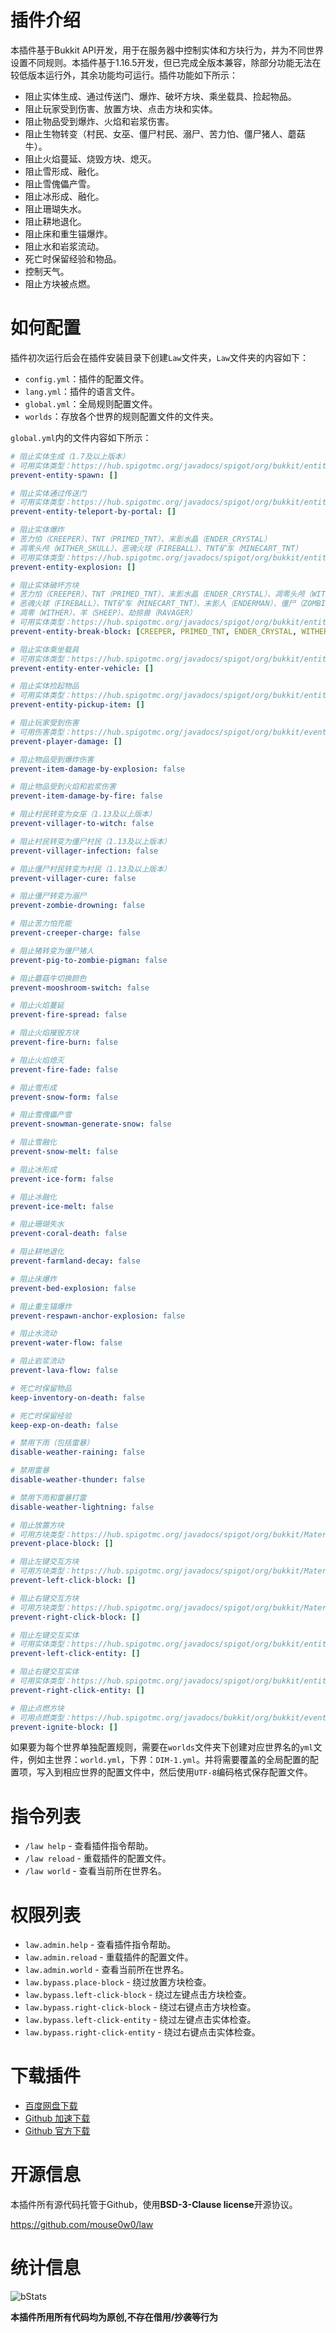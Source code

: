 # 插件介绍
本插件基于Bukkit API开发，用于在服务器中控制实体和方块行为，并为不同世界设置不同规则。本插件基于1.16.5开发，但已完成全版本兼容，除部分功能无法在较低版本运行外，其余功能均可运行。插件功能如下所示：
- 阻止实体生成、通过传送门、爆炸、破坏方块、乘坐载具、捡起物品。
- 阻止玩家受到伤害、放置方块、点击方块和实体。
- 阻止物品受到爆炸、火焰和岩浆伤害。
- 阻止生物转变（村民、女巫、僵尸村民、溺尸、苦力怕、僵尸猪人、蘑菇牛）。
- 阻止火焰蔓延、烧毁方块、熄灭。
- 阻止雪形成、融化。
- 阻止雪傀儡产雪。
- 阻止冰形成、融化。
- 阻止珊瑚失水。
- 阻止耕地退化。
- 阻止床和重生锚爆炸。
- 阻止水和岩浆流动。
- 死亡时保留经验和物品。
- 控制天气。
- 阻止方块被点燃。

# 如何配置
插件初次运行后会在插件安装目录下创建`Law`文件夹，`Law`文件夹的内容如下：
- `config.yml`：插件的配置文件。
- `lang.yml`：插件的语言文件。
- `global.yml`：全局规则配置文件。
- `worlds`：存放各个世界的规则配置文件的文件夹。

`global.yml`内的文件内容如下所示：
```yaml
# 阻止实体生成（1.7及以上版本）
# 可用实体类型：https://hub.spigotmc.org/javadocs/spigot/org/bukkit/entity/EntityType.html
prevent-entity-spawn: []

# 阻止实体通过传送门
# 可用实体类型：https://hub.spigotmc.org/javadocs/spigot/org/bukkit/entity/EntityType.html
prevent-entity-teleport-by-portal: []

# 阻止实体爆炸
# 苦力怕（CREEPER）、TNT（PRIMED_TNT）、末影水晶（ENDER_CRYSTAL）
# 凋零头颅（WITHER_SKULL）、恶魂火球（FIREBALL）、TNT矿车（MINECART_TNT）
# 可用实体类型：https://hub.spigotmc.org/javadocs/spigot/org/bukkit/entity/EntityType.html
prevent-entity-explosion: []

# 阻止实体破坏方块
# 苦力怕（CREEPER）、TNT（PRIMED_TNT）、末影水晶（ENDER_CRYSTAL）、凋零头颅（WITHER_SKULL）
# 恶魂火球（FIREBALL）、TNT矿车（MINECART_TNT）、末影人（ENDERMAN）、僵尸（ZOMBIE）
# 凋零（WITHER）、羊（SHEEP）、劫掠兽（RAVAGER）
# 可用实体类型：https://hub.spigotmc.org/javadocs/spigot/org/bukkit/entity/EntityType.html
prevent-entity-break-block: [CREEPER, PRIMED_TNT, ENDER_CRYSTAL, WITHER, WITHER_SKULL, FIREBALL, MINECART_TNT, ENDERMAN]

# 阻止实体乘坐载具
# 可用实体类型：https://hub.spigotmc.org/javadocs/spigot/org/bukkit/entity/EntityType.html
prevent-entity-enter-vehicle: []

# 阻止实体捡起物品
# 可用实体类型：https://hub.spigotmc.org/javadocs/spigot/org/bukkit/entity/EntityType.html
prevent-entity-pickup-item: []

# 阻止玩家受到伤害
# 可用伤害类型：https://hub.spigotmc.org/javadocs/spigot/org/bukkit/event/entity/EntityDamageEvent.DamageCause.html
prevent-player-damage: []

# 阻止物品受到爆炸伤害
prevent-item-damage-by-explosion: false

# 阻止物品受到火焰和岩浆伤害
prevent-item-damage-by-fire: false

# 阻止村民转变为女巫（1.13及以上版本）
prevent-villager-to-witch: false

# 阻止村民转变为僵尸村民（1.13及以上版本）
prevent-villager-infection: false

# 阻止僵尸村民转变为村民（1.13及以上版本）
prevent-villager-cure: false

# 阻止僵尸转变为溺尸
prevent-zombie-drowning: false

# 阻止苦力怕充能
prevent-creeper-charge: false

# 阻止猪转变为僵尸猪人
prevent-pig-to-zombie-pigman: false

# 阻止蘑菇牛切换颜色
prevent-mooshroom-switch: false

# 阻止火焰蔓延
prevent-fire-spread: false

# 阻止火焰摧毁方块
prevent-fire-burn: false

# 阻止火焰熄灭
prevent-fire-fade: false

# 阻止雪形成
prevent-snow-form: false

# 阻止雪傀儡产雪
prevent-snowman-generate-snow: false

# 阻止雪融化
prevent-snow-melt: false

# 阻止冰形成
prevent-ice-form: false

# 阻止冰融化
prevent-ice-melt: false

# 阻止珊瑚失水
prevent-coral-death: false

# 阻止耕地退化
prevent-farmland-decay: false

# 阻止床爆炸
prevent-bed-explosion: false

# 阻止重生锚爆炸
prevent-respawn-anchor-explosion: false

# 阻止水流动
prevent-water-flow: false

# 阻止岩浆流动
prevent-lava-flow: false

# 死亡时保留物品
keep-inventory-on-death: false

# 死亡时保留经验
keep-exp-on-death: false

# 禁用下雨（包括雷暴）
disable-weather-raining: false

# 禁用雷暴
disable-weather-thunder: false

# 禁用下雨和雷暴打雷
disable-weather-lightning: false

# 阻止放置方块
# 可用方块类型：https://hub.spigotmc.org/javadocs/spigot/org/bukkit/Material.html
prevent-place-block: []

# 阻止左键交互方块
# 可用方块类型：https://hub.spigotmc.org/javadocs/spigot/org/bukkit/Material.html
prevent-left-click-block: []

# 阻止右键交互方块
# 可用方块类型：https://hub.spigotmc.org/javadocs/spigot/org/bukkit/Material.html
prevent-right-click-block: []

# 阻止左键交互实体
# 可用实体类型：https://hub.spigotmc.org/javadocs/spigot/org/bukkit/entity/EntityType.html
prevent-left-click-entity: []

# 阻止右键交互实体
# 可用实体类型：https://hub.spigotmc.org/javadocs/spigot/org/bukkit/entity/EntityType.html
prevent-right-click-entity: []

# 阻止点燃方块
# 可用点燃类型：https://hub.spigotmc.org/javadocs/bukkit/org/bukkit/event/block/BlockIgniteEvent.IgniteCause.html
prevent-ignite-block: []
```

如果要为每个世界单独配置规则，需要在`worlds`文件夹下创建对应世界名的`yml`文件，例如主世界：`world.yml`，下界：`DIM-1.yml`。并将需要覆盖的全局配置的配置项，写入到相应世界的配置文件中，然后使用`UTF-8`编码格式保存配置文件。

# 指令列表
- `/law help` - 查看插件指令帮助。
- `/law reload` - 重载插件的配置文件。
- `/law world` - 查看当前所在世界名。

# 权限列表
- `law.admin.help` - 查看插件指令帮助。
- `law.admin.reload` - 重载插件的配置文件。
- `law.admin.world` - 查看当前所在世界名。
- `law.bypass.place-block` - 绕过放置方块检查。
- `law.bypass.left-click-block` - 绕过左键点击方块检查。
- `law.bypass.right-click-block` - 绕过右键点击方块检查。
- `law.bypass.left-click-entity` - 绕过左键点击实体检查。
- `law.bypass.right-click-entity` - 绕过右键点击实体检查。

# 下载插件
- [百度网盘下载](https://pan.baidu.com/s/1V3YTptQWiRpBMlSglfwy-A?pwd=ffjc)
- [Github 加速下载](https://ghproxy.com/?q=https%3A%2F%2Fgithub.com%2Fmouse0w0%2Flaw%2Freleases%2Fdownload%2F1.1.5%2FLaw-1.1.5.jar)
- [Github 官方下载](https://github.com/mouse0w0/law/releases/download/1.1.5/Law-1.1.5.jar)

# 开源信息
本插件所有源代码托管于Github，使用**BSD-3-Clause license**开源协议。

https://github.com/mouse0w0/law

# 统计信息
![bStats](https://bstats.org/signatures/bukkit/Law.svg)

**本插件所用所有代码均为原创,不存在借用/抄袭等行为**
